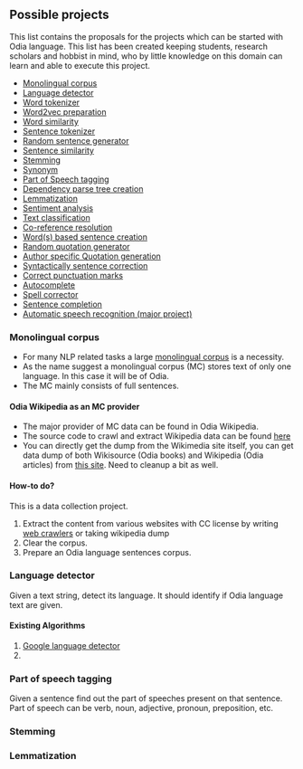 ## Possible projects
This list contains the proposals for the projects which can be started with Odia language. This list has been created keeping students, research scholars and hobbist in mind, who by little knowledge on this domain can learn and able to execute this project.

- [Monolingual corpus](#monolingual-corpus)
- [Language detector](#lang-detector)
- [Word tokenizer](#word-tokenizer)
- [Word2vec preparation](#word2vec)
- [Word similarity](#word-similarity)
- [Sentence tokenizer](#sent-tokenizer)
- [Random sentence generator](#sentence-generator)
- [Sentence similarity](#sentence-similarity)
- [Stemming](#stemming)
- [Synonym](#synonym)
- [Part of Speech tagging](#pos-tag)
- [Dependency parse tree creation](#dep-parse-tree)
- [Lemmatization](#lemmatization)
- [Sentiment analysis](#sentiment-analysis)
- [Text classification](#text-classification)
- [Co-reference resolution](#coref-resolution)
- [Word(s) based sentence creation](#word-based-sentence-generator)
- [Random quotation generator](#quote-generator)
- [Author specific Quotation generation](#auth-quote-generator)
- [Syntactically sentence correction](#sentence-correction)
- [Correct punctuation marks](#punct-correction)
- [Autocomplete](#autocomplete)
- [Spell corrector](#spell-corrector)
- [Sentence completion](#sentence-completion)
- [Automatic speech recognition (major project)](#speech-recognition)

### <a name="monolingual-corpus"></a> Monolingual corpus
- For many NLP related tasks a large [monolingual corpus](https://en.wikipedia.org/wiki/Text_corpus) is a necessity.
- As the name suggest a monolingual corpus (MC) stores text of only one language. In this case it will be of Odia.
- The MC mainly consists of full sentences.
#### Odia Wikipedia as an MC provider
- The major provider of MC data can be found in Odia Wikipedia.
- The source code to crawl and extract Wikipedia data can be found [here](https://github.com/goru001/nlp-for-odia/tree/master/datasets-preparation)
- You can directly get the dump from the Wikimedia site itself, you can get data dump of both Wikisource (Odia books) and Wikipedia (Odia articles) from [this site](https://dumps.wikimedia.org/backup-index.html). Need to cleanup a bit as well.
#### How-to do?
This is a data collection project.  
1. Extract the content from various websites with CC license by writing [web crawlers](https://en.wikipedia.org/wiki/Web_crawler) or taking wikipedia dump  
2. Clear the corpus.  
3. Prepare an Odia language sentences corpus.

### <a name="lang-detector"></a> Language detector
Given a text string, detect its language.
It should identify if Odia language text are given.
#### Existing Algorithms
1. [Google language detector](https://github.com/CLD2Owners/cld2)
2. 
### <a name="pos-tag"></a> Part of speech tagging
Given a sentence find out the part of speeches present on that sentence.  
Part of speech can be verb, noun, adjective, pronoun, preposition, etc.
### <a name="stemming"></a> Stemming
### <a name="lemmatization"></a> Lemmatization
